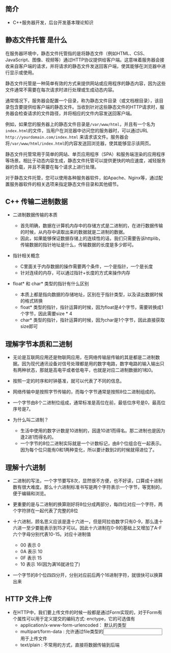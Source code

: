 ## 简介

+ C++服务器开发，后台开发基本理论知识

## 静态文件托管 是什么

在服务器环境中，静态文件托管指的是将静态文件（例如HTML、CSS、JavaScript、图像、视频等）通过HTTP协议提供给客户端。这意味着服务器会接收来自客户端的请求，并将请求的静态文件发送回客户端，使其能够在浏览器中进行显示或使用。

静态文件托管是一种简单有效的方式来提供网站或应用程序的静态内容，因为这些文件通常不需要在每次请求时进行处理或生成动态内容。

通常情况下，服务器会配置一个目录，称为静态文件目录（或文档根目录），该目录包含要提供给客户端的静态文件。当收到针对这些静态文件的HTTP请求时，服务器会检查请求的文件路径，并将相应的文件内容发送回客户端。

例如，如果您的服务器上的静态文件目录是`/var/www/html`，并且有一个名为`index.html`的文件，当用户在浏览器中访问您的服务器时，可以通过URL `http://yourdomain.com/index.html` 来请求该文件。服务器会将`/var/www/html/index.html`的内容发送回浏览器，使其能够显示该网页。

静态文件托管常用于简单的网站、单页应用程序（SPA）和服务端渲染的应用程序等场景。相比于动态内容生成，静态文件托管可以提供更快的响应速度，减轻服务器的负载，并且不需要在每个请求上进行处理。

对于静态文件托管，您可以使用各种服务器软件，如Apache、Nginx等，通过配置服务器软件的相关选项来指定静态文件目录和其他细节。

## C++ 传输二进制数据

+ 二进制数据传输的本质
  + 首先明确，数据在计算机内存中的存储方式是二进制的，在进行数据传输的时候，从内存中读取出来的数据就是二进制的数据。
  + 因此，如果能够保证数据存储上的连续性的话，我们只需要告诉httplib，传输数据的指针地址是什么，传输数据的长度是多少即可。

+ 指针相关概念
  + C里面关于内存数据的操作需要两个条件，一个是指针，一个是长度
  + 针对连续的内存，可以通过指针+长度的方式来操作内存

+ float* 和 char* 类型的指针有什么区别
  + 本质上都是指向数据的存储地址，区别在于指针类型，以及读出数据时候的格式转换
  + float* 类型的指针，指针运算的时候，因为float是4个字节，需要转换成1个字节，因此需要size * 4
  + char* 类型的指针，指针运算的时候，因为char是1个字节，因此直接获取size即可

## 理解字节本质和二进制

+ 无论是互联网应用还是物联网应用，在网络传输层传输的其是都是二进制数据。因为现代通讯设备对信号处理都是用的数字电路，数字电路的输入输出只有两种状态，那就是高电平或者低电平，也就是对应二进制数据的1和0。
+ 按照一定的时序和时钟基准，就可以代表了不同的信息。

+ 网络传输中是按照字节传输的，而每个字节通常是按照8位二进制组成的。
+ 一个字节由8个二进制位组成，通常标准是高位在前，最低位序号是0，最高位序号是7。

+ 为什么叫二进制？
  + 生活中使用的数字计数是10进制的，因逢10进1而得名。那二进制也是因为逢2进1而得名的。
  + 一个字节的8位二进制实际就是一个计数标记，由8个位组合在一起表示。因为每个位只能有0和1两种变化，所以要计数到2的时候就得进位了。

## 理解十六进制

+ 二进制的写法，一个字节要写8次，显然很不方便，也不好读，口算成十进制数有很大难度。那么十六进制标准书写是两个字符表示一个字节，等宽制的，便于编辑和浏览。
+ 更重要的是与二进制的换算刚好将8位分成两部分，每四位对应一个字符，两个字符拼在一起代表了完整的8位

+ 十六进制，顾名思义应该是逢十六进一，但是阿拉伯数字只有0-9，那么逢十六进一至少要能表示到15才可以。因此十六进制在0-9的基础上又增加了A-F六个字母分别代表10-15。对应十进制值
  + 00 表示 0
  + 0A 表示 10
  + 0F 表示 15
  + 10 表示 16(因为满16就进位了)
+ 一个字节的8个位四四分开，分别对应前后两个16进制字符，就很快可以换算出来

## HTTP 文件上传

+ 在HTTP中，我们要上传文件的时候一般都是通过Form实现的，对于Form有个属性可以用于定义提交的编码方式: enctype，它的可选值有
  + application/x-www-form-urlencoded： 默认的类型
  + multipart/form-data : 允许通过file类型的<input>用于上传文件
  + text/plain : 不常用的方式，直接将数据传输到后端